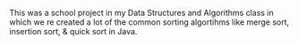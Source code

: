 This was a school project in my Data Structures and Algorithms class in which we re created a lot of the common sorting algortihms like merge sort, insertion sort, & quick sort in Java.
